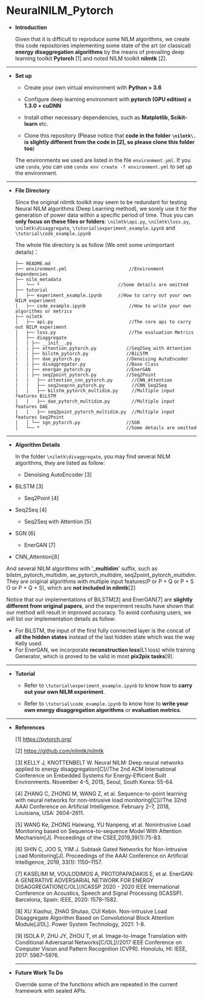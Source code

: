 # NeuralNILM_Pytorch

- **Introduction**

  Given that it is difficult to reproduce some NILM algorithms, we create this code repositories implementing some state of the art (or classical) **energy disaggregation algorithms** by the means of prevailing deep learning toolkit **Pytorch** [1] and noted NILM toolkit **nilmtk** [2].

------

- **Set up**

  - Create your own virtual environment with **Python > 3.6**

  - Configure deep learning environment with **pytorch (GPU edition) ≥ 1.3.0 + cuDNN**

  - Install other necessary dependencies, such as **Matplotlib, Scikit-learn** etc.

  - Clone this repository (Please notice that **code in the folder `\nilmtk\.` is slightly different from the code in [2], so please clone this folder too**)

  The environments we used are listed in the file `environment.yml`. If you use `conda`, you can use `conda env create -f environment.yml` to set up the environment.

------

- **File Directory**

  Since the original nilmtk toolkit may seem to be redundant for testing Neural NILM algorithms (Deep Learning method), we sorely use it  for the generation of power data within a specific period of time. Thus you can **only focus on  these files or folders**: `\nilmtk\api.py`, `\nilmtk\loss.py`, `\nilmtk\disaggregate`, `\tutorial\experiment_example.ipynb` and  `\tutorial\code_example.ipynb`
  
  The whole file directory is as follow (We omit some unimportant details)：
  
  ```
  ├── README.md							                   
  ├── environment.yml						//Environment dependencies
  ├── nilm_metadata          				
  │   └── *								//Some details are omitted
  ├── tutorial                     
  │   ├── experiment_example.ipynb     	//How to carry out your own NILM experiment
  │   ├── code_example.ipynb			    //How to write your own algorithms or metrics
  ├── nilmtk                     
  │   ├── api.py							//The core api to carry out NILM experiment
  │   ├── loss.py							//The evaluation Metrics
  │   ├── diaggregate
  |   |	├── __init__.py
  |   |	├── attention_pytorch.py		   //Seq2Seq with Attention
  |   |	├── bilstm_pytorch.py			   //BiLSTM
  |   |	├── dae_pytorch.py				   //Denoising AutoEncoder
  |   |	├── disaggregator.py			   //Base Class
  |   |	├── energan_pytorch.py			   //EnerGAN
  |   |	├── seq2point_pytorch.py		   //Seq2Point
  |   |   ├── attention_cnn_pytorch.py       //CNN_Attention
  |   |   ├── seq2seqcnn_pytorch.py          //CNN_Seq2Seq
  |   |   ├── bilstm_pytorch_multidim.py     //Multiple input features BiLSTM
  |   |   ├── dae_pytorch_multidim.py        //Multiple input features DAE
  |   |   ├── seq2point_pytorch_multidim.py  //Multiple input features Seq2Point
  |   |	└── sgn_pytorch.py				   //SGN
  │   └── *								   //Some details are omitted
  ```

------

- **Algorithm Details**

  In the folder `\nilmtk\disaggregate`, you may find several NILM algorithms, they are listed as follow:

  - Denoising AutoEncoder [3]
- BiLSTM [3]
  - Seq2Point [4]
- Seq2Seq [4]
  - Seq2Seq with Attention [5]
- SGN [6]
  - EnerGAN [7]
- CNN_Attention[8]
  
And several NILM algorithms with '_**multidim**' suffix, such as bilstm_pytorch_multidim, ae_pytorch_multidim, seq2point_pytorch_multidim. They are original algorithms with multiple input features(P or P + Q or P + S O or  P + Q + S), which are **not included in nilmtk**[2]
  
  Notice that our implementations of BiLSTM[3] and EnerGAN[7] are **slightly different from original papers**, and the experiment results have shown that our method will result in improved accuracy. To avoid confusing users, we will list our implementation details as follow: 
  
  - For BiLSTM,  the input of the first fully connected layer is the concat of **all the hidden states** instead of the last hidden state which was the way Kelly used.
  - For EnerGAN, we incorporate **reconstruction loss**(L1 loss) while training Generator, which is proved to be valid in most **pix2pix tasks**[9].

------

- **Tutorial**

  - Refer to  `\tutorial\experiment_example.ipynb` to know how to **carry out your own NILM experiment**.

  - Refer to  `\tutorial\code_example.ipynb` to know how to **write your own energy disaggregation algorithms** or **evaluation metrics**.

------
- **References**

  [1] https://pytorch.org/

  [2] https://github.com/nilmtk/nilmtk

  [3] KELLY J, KNOTTENBELT W. Neural NILM: Deep neural networks applied to energy disaggregation[C]//The 2nd ACM International Conference on Embedded Systems for Energy-Efficient Built Environments. November 4-5, 2015, Seoul, South Korea: 55-64.

  [4] ZHANG C, ZHONG M, WANG Z, et al. Sequence-to-point learning with neural networks for non-intrusive load monitoring[C]//The 32nd AAAI Conference on Artificial Intelligence. February 2–7, 2018, Louisiana, USA: 2604–2611.

  [5] WANG Ke, ZHONG Haiwang, YU Nanpeng, et al. Nonintrusive Load Monitoring based on Sequence-to-sequence Model With Attention Mechanism[J]. Proceedings of the CSEE,2019,39(1):75-83.

  [6] SHIN C, JOO S, YIM J. Subtask Gated Networks for Non-Intrusive Load Monitoring[J]. Proceedings of the AAAI Conference on Artificial Intelligence, 2019, 33(1): 1150–1157.

  [7] KASELIMI M, VOULODIMOS A, PROTOPAPADAKIS E, et al. EnerGAN: A GENERATIVE ADVERSARIAL NETWORK FOR ENERGY DISAGGREGATION[C/OL]//ICASSP 2020 - 2020 IEEE International Conference on Acoustics, Speech and Signal Processing (ICASSP). Barcelona, Spain: IEEE, 2020: 1578–1582.

  [8] XU Xiaohui, ZHAO Shutao, CUI Kebin. Non-intrusive Load Disaggregate Algorithm Based on Convolutional Block Attention Module[J/0L]. Power System Technology, 2021: 1-8.

  [9] ISOLA P, ZHU JY, ZHOU T, et al. Image-to-Image Translation with Conditional Adversarial Networks[C/OL]//2017 IEEE Conference on Computer Vision and Pattern Recognition (CVPR). Honolulu, HI: IEEE, 2017: 5967–5976.

  ------

- **Future Work To Do** 

  Override some of the functions which are repeated in the current framework with sealed APIs.
